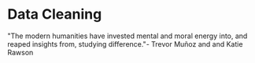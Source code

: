 # Data Cleaning 
"The modern humanities have invested mental and moral energy into, and reaped insights from, studying difference."- Trevor Muñoz and and Katie Rawson
